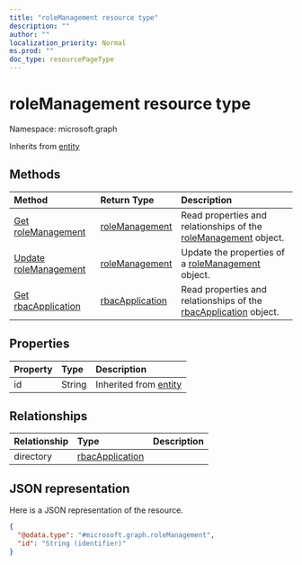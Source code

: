 ```yaml
---
title: "roleManagement resource type"
description: ""
author: ""
localization_priority: Normal
ms.prod: ""
doc_type: resourcePageType
---
```


# roleManagement resource type


Namespace: microsoft.graph




Inherits from [entity](../resources/entity.md)

## Methods
|Method|Return Type|Description|
|:---|:---|:---|
|[Get roleManagement](../api/rolemanagement-get.md)|[roleManagement](../resources/rolemanagement.md)|Read properties and relationships of the [roleManagement](../resources/rolemanagement.md) object.|
|[Update roleManagement](../api/rolemanagement-update.md)|[roleManagement](../resources/rolemanagement.md)|Update the properties of a [roleManagement](../resources/rolemanagement.md) object.|
|[Get rbacApplication](../api/rbacapplication-get.md)|[rbacApplication](../resources/rbacapplication.md)|Read properties and relationships of the [rbacApplication](../resources/rbacapplication.md) object.|

## Properties
|Property|Type|Description|
|:---|:---|:---|
|id|String| Inherited from [entity](../resources/entity.md)|

## Relationships
|Relationship|Type|Description|
|:---|:---|:---|
|directory|[rbacApplication](../resources/rbacapplication.md)||

## JSON representation
Here is a JSON representation of the resource.
<!-- {
  "blockType": "resource",
  "keyProperty": "id",
  "@odata.type": "microsoft.graph.roleManagement",
  "baseType": "microsoft.graph.entity",
  "openType": false
}
-->
``` json
{
  "@odata.type": "#microsoft.graph.roleManagement",
  "id": "String (identifier)"
}
```

